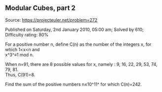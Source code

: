 Modular Cubes, part 2
---------------------

Source: https://projecteuler.net/problem=272

Published on Saturday, 2nd January 2010, 05:00 am; Solved by 610;
Difficulty rating: 80%

For a positive number n, define C(n) as the number of the integers x,
for which 1\<x\<n and\
x^3^≡1 mod n.

When n=91, there are 8 possible values for x, namely : 9, 16, 22, 29,
53, 74, 79, 81.\
 Thus, C(91)=8.

Find the sum of the positive numbers n≤10^11^ for which C(n)=242.
